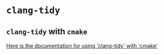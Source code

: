 # `clang-tidy` 

## `clang-tidy` with `cmake`

[Here is the documentation for using 'clang-tidy' with 'cmake'](https://www.kdab.com/clang-tidy-part-1-modernize-source-code-using-c11c14/)
